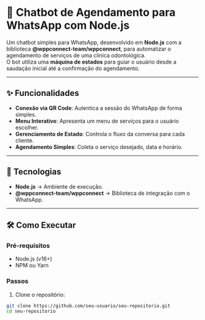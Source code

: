 # 🤖 Chatbot de Agendamento para WhatsApp com Node.js

Um chatbot simples para WhatsApp, desenvolvido em **Node.js** com a biblioteca **@wppconnect-team/wppconnect**, para automatizar o agendamento de serviços de uma clínica odontológica.  
O bot utiliza uma **máquina de estados** para guiar o usuário desde a saudação inicial até a confirmação do agendamento.

---

## ✨ Funcionalidades

- **Conexão via QR Code**: Autentica a sessão do WhatsApp de forma simples.  
- **Menu Interativo**: Apresenta um menu de serviços para o usuário escolher.  
- **Gerenciamento de Estado**: Controla o fluxo da conversa para cada cliente.  
- **Agendamento Simples**: Coleta o serviço desejado, data e horário.  

---

## 🚀 Tecnologias

- **Node.js** → Ambiente de execução.  
- **@wppconnect-team/wppconnect** → Biblioteca de integração com o WhatsApp.  

---

## 🛠️ Como Executar

### Pré-requisitos
- Node.js (v16+)  
- NPM ou Yarn  

### Passos

1. Clone o repositório:

```bash
git clone https://github.com/seu-usuario/seu-repositorio.git
cd seu-repositorio
